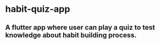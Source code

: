 # habit-quiz-app

## A flutter app where user can play a quiz to test knowledge about habit building process.
